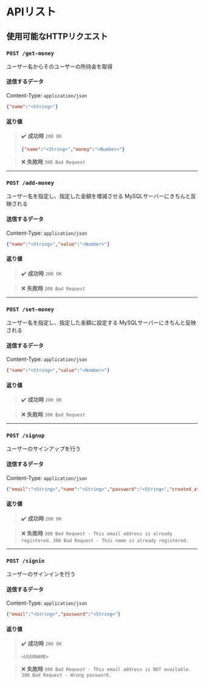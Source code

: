 # APIリスト

## 使用可能なHTTPリクエスト

### `POST /get-money`
ユーザー名からそのユーザーの所持金を取得

#### 送信するデータ
Content-Type: `application/json`
```json
{"name":"<String>"}
```

#### 返り値
> :heavy_check_mark: **成功時**
> `200 OK`
> ```json
> {"name":"<String>","money":"<Number>"}
> ```

> :x: **失敗時**
> `300 Bad Request`

---

### `POST /add-money`
ユーザー名を指定し、指定した金額を増減させる
MySQLサーバーにきちんと反映される

#### 送信するデータ
Content-Type: `application/json`
```json
{"name":"<String>","value":"<Number>"}
```

#### 返り値
> :heavy_check_mark: **成功時**
> `200 OK`

> :x: **失敗時**
> `300 Bad Request`

---

### `POST /set-money`
ユーザー名を指定し、指定した金額に設定する
MySQLサーバーにきちんと反映される

#### 送信するデータ
Content-Type: `application/json`
```json
{"name":"<String>","value":"<Number>"}
```

#### 返り値
> :heavy_check_mark: **成功時**
> `200 OK`

> :x: **失敗時**
> `300 Bad Request`

---

### `POST /signup`
ユーザーのサインアップを行う

#### 送信するデータ
Content-Type: `application/json`
```json
{"email":"<String>","name":"<String>","password":"<String>","created_at":"<Date/Formatted>"}
```

#### 返り値
> :heavy_check_mark: **成功時**
> `200 OK`

> :x: **失敗時**
> `300 Bad Request - This email address is already registered.`
> `300 Bad Request - This name is already registered.`

---

### `POST /signin`
ユーザーのサインインを行う

#### 送信するデータ
Content-Type: `application/json`
```json
{"email":"<String>","password":"<String>"}
```

#### 返り値
> :heavy_check_mark: **成功時**
> `200 OK`
> ```text
> <USERNAME>
> ```

> :x: **失敗時**
> `300 Bad Request - This email address is NOT available.`
> `300 Bad Request - Wrong password.`